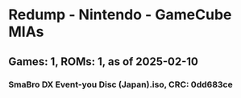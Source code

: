 # Redump - Nintendo - GameCube MIAs
## Games: 1, ROMs: 1, as of 2025-02-10

### SmaBro DX Event-you Disc (Japan).iso, CRC: 0dd683ce
